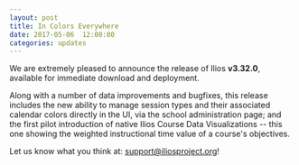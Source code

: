 ```yaml
---
layout: post
title: In Colors Everywhere
date: 2017-05-06  12:00:00
categories: updates
---
```


We are extremely pleased to announce the release of Ilios __v3.32.0__, available for immediate download and deployment.

Along with a number of data improvements and bugfixes, this release includes the new ability to manage session types and their associated calendar colors directly in the UI, via the school administration page; and the first pilot introduction of native Ilios Course Data Visualizations -- this one showing the weighted instructional time value of a course's objectives.


Let us know what you think at:  [support@iliosproject.org](mailto:support@iliosproject.org?subject=feedback)!
